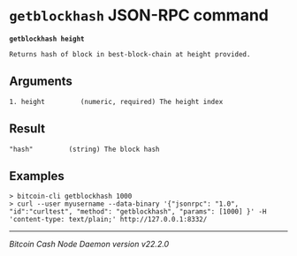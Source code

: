 `getblockhash` JSON-RPC command
===============================

**`getblockhash height`**

```
Returns hash of block in best-block-chain at height provided.
```

Arguments
---------

```
1. height         (numeric, required) The height index
```

Result
------

```
"hash"         (string) The block hash
```

Examples
--------

```
> bitcoin-cli getblockhash 1000
> curl --user myusername --data-binary '{"jsonrpc": "1.0", "id":"curltest", "method": "getblockhash", "params": [1000] }' -H 'content-type: text/plain;' http://127.0.0.1:8332/
```

***

*Bitcoin Cash Node Daemon version v22.2.0*
